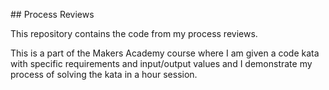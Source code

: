 ## Process Reviews

This repository contains the code from my process reviews.

This is a part of the Makers Academy course where I am given a code kata with specific requirements and input/output values and I demonstrate my process of solving the kata in a hour session. 
